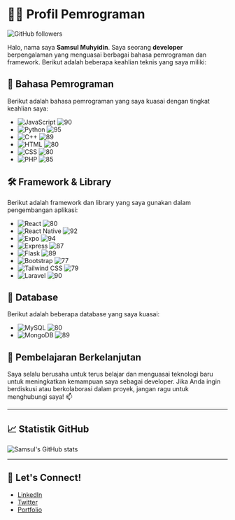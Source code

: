 # 👨‍💻 Profil Pemrograman

![GitHub followers](https://img.shields.io/github/followers/developerlight?style=social)

Halo, nama saya **Samsul Muhyidin**. Saya seorang **developer** berpengalaman yang menguasai berbagai bahasa pemrograman dan framework. Berikut adalah beberapa keahlian teknis yang saya miliki:

## 🚀 Bahasa Pemrograman

Berikut adalah bahasa pemrograman yang saya kuasai dengan tingkat keahlian saya:

- ![JavaScript](https://img.shields.io/badge/-JavaScript-black?style=flat-square&logo=javascript) ![90](https://progress-bar.dev/90/?title=progress)
- ![Python](https://img.shields.io/badge/-Python-black?style=flat-square&logo=python) ![95](https://progress-bar.dev/95/?title=progress)
- ![C++](https://img.shields.io/badge/-C++-black?style=flat-square&logo=c%2B%2B) ![89](https://progress-bar.dev/89/?title=progress)
- ![HTML](https://img.shields.io/badge/-HTML-black?style=flat-square&logo=html5) ![80](https://progress-bar.dev/80/?title=progress)
- ![CSS](https://img.shields.io/badge/-CSS-black?style=flat-square&logo=css3) ![80](https://progress-bar.dev/80/?title=progress)
- ![PHP](https://img.shields.io/badge/-PHP-black?style=flat-square&logo=php) ![85](https://progress-bar.dev/85/?title=progress)

## 🛠️ Framework & Library

Berikut adalah framework dan library yang saya gunakan dalam pengembangan aplikasi:

- ![React](https://img.shields.io/badge/-React-black?style=flat-square&logo=react) ![80](https://progress-bar.dev/80/?title=progress)
- ![React Native](https://img.shields.io/badge/-React%20Native-black?style=flat-square&logo=react) ![92](https://progress-bar.dev/92/?title=progress)
- ![Expo](https://img.shields.io/badge/-Expo-black?style=flat-square&logo=expo) ![94](https://progress-bar.dev/94/?title=progress)
- ![Express](https://img.shields.io/badge/-Express-black?style=flat-square&logo=express) ![87](https://progress-bar.dev/87/?title=progress)
- ![Flask](https://img.shields.io/badge/-Flask-black?style=flat-square&logo=flask) ![89](https://progress-bar.dev/89/?title=progress)
- ![Bootstrap](https://img.shields.io/badge/-Bootstrap-black?style=flat-square&logo=bootstrap) ![77](https://progress-bar.dev/77/?title=progress)
- ![Tailwind CSS](https://img.shields.io/badge/-Tailwind%20CSS-black?style=flat-square&logo=tailwind-css) ![79](https://progress-bar.dev/79/?title=progress)
- ![Laravel](https://img.shields.io/badge/-Laravel-black?style=flat-square&logo=laravel) ![90](https://progress-bar.dev/90/?title=progress)

## 💾 Database

Berikut adalah beberapa database yang saya kuasai:

- ![MySQL](https://img.shields.io/badge/-MySQL-black?style=flat-square&logo=mysql) ![80](https://progress-bar.dev/80/?title=progress)
- ![MongoDB](https://img.shields.io/badge/-MongoDB-black?style=flat-square&logo=mongodb) ![89](https://progress-bar.dev/89/?title=progress)

## 🌱 Pembelajaran Berkelanjutan

Saya selalu berusaha untuk terus belajar dan menguasai teknologi baru untuk meningkatkan kemampuan saya sebagai developer. Jika Anda ingin berdiskusi atau berkolaborasi dalam proyek, jangan ragu untuk menghubungi saya! 📫

---

## 📈 Statistik GitHub

![Samsul's GitHub stats](https://github-readme-stats.vercel.app/api?username=developerlight&show_icons=true&hide_title=true&count_private=true&hide=prs&theme=radical)

---

## 💬 Let's Connect!

- [LinkedIn](https://www.linkedin.com/in/samsul-muhyidin/)
- [Twitter](https://twitter.com/developerlight)
- [Portfolio](https://developerlight.com)

